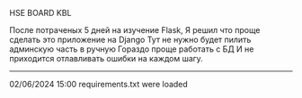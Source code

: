 HSE BOARD KBL

После потраченых 5 дней на изучение Flask, 
Я решил что проще сделать это приложение на Django
Тут не нужно будет пилить админскую часть в ручную
Гораздо проще работать с БД
И не приходится отлавливать ошибки на каждом шагу.

--------------------------------------------------

02/06/2024 15:00 requirements.txt were loaded